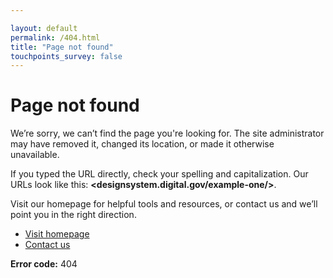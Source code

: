```yaml
---

layout: default
permalink: /404.html
title: "Page not found"
touchpoints_survey: false
---
```

<div class="usa-section">
  <div class="grid-container">
    <div class="grid-row grid-gap">
      <main class="" id="main-content">
        <div class="usa-prose">
          <h1>Page not found</h1>
          <p class="usa-intro">
            We’re sorry, we can’t find the page you're looking for. The site administrator may have removed it, changed its location, or made it otherwise unavailable.
          </p>
          <p>
            If you typed the URL directly, check your spelling and
            capitalization. Our URLs look like this:
            <strong>&lt;designsystem.digital.gov/example-one/&gt;</strong>.
          </p>
          <p>
            Visit our homepage for helpful tools and resources, or contact us and we’ll point you in the right direction.
          </p>
          <div class="margin-y-5">
            <ul class="usa-button-group">
              <li class="usa-button-group__item">
                <a href="{{ site.baseurl }}/" class="usa-button">
                  Visit homepage
                </a>
              </li>
              <li class="usa-button-group__item">
                <a href="mailto:{{ site.uswds_email }}" class="usa-button usa-button--outline">
                  Contact us
                </a>
              </li>
            </ul>
          </div>
          <p class="text-base"><strong>Error code:</strong> 404</p>
        </div>
      </main>
    </div>
  </div>
</div>
